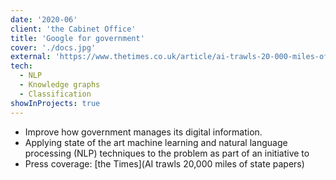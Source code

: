 ```yaml
---
date: '2020-06'
client: 'the Cabinet Office'
title: 'Google for government'
cover: './docs.jpg'
external: 'https://www.thetimes.co.uk/article/ai-trawls-20-000-miles-of-state-papers-j0l9k5gx9'
tech:
  - NLP
  - Knowledge graphs
  - Classification
showInProjects: true
---
```


- Improve how government manages its digital information.
- Applying state of the art machine learning and natural language processing (NLP) techniques to the problem as part of an initiative to
- Press coverage: [the Times](AI trawls 20,000 miles of state papers)

